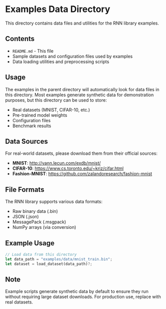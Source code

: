 # Examples Data Directory

This directory contains data files and utilities for the RNN library examples.

## Contents

- `README.md` - This file
- Sample datasets and configuration files used by examples
- Data loading utilities and preprocessing scripts

## Usage

The examples in the parent directory will automatically look for data files in this directory. Most examples generate synthetic data for demonstration purposes, but this directory can be used to store:

- Real datasets (MNIST, CIFAR-10, etc.)
- Pre-trained model weights
- Configuration files
- Benchmark results

## Data Sources

For real-world datasets, please download them from their official sources:

- **MNIST**: http://yann.lecun.com/exdb/mnist/
- **CIFAR-10**: https://www.cs.toronto.edu/~kriz/cifar.html
- **Fashion-MNIST**: https://github.com/zalandoresearch/fashion-mnist

## File Formats

The RNN library supports various data formats:
- Raw binary data (.bin)
- JSON (.json)
- MessagePack (.msgpack)
- NumPy arrays (via conversion)

## Example Usage

```rust
// Load data from this directory
let data_path = "examples/data/mnist_train.bin";
let dataset = load_dataset(data_path)?;
```

## Note

Example scripts generate synthetic data by default to ensure they run without requiring large dataset downloads. For production use, replace with real datasets.